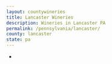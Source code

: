 ```yaml
---
layout: countywineries
title: Lancaster Wineries
description: Wineries in Lancaster PA
permalink: /pennsylvania/lancaster/
county: lancaster
state: pa
---
```

-
